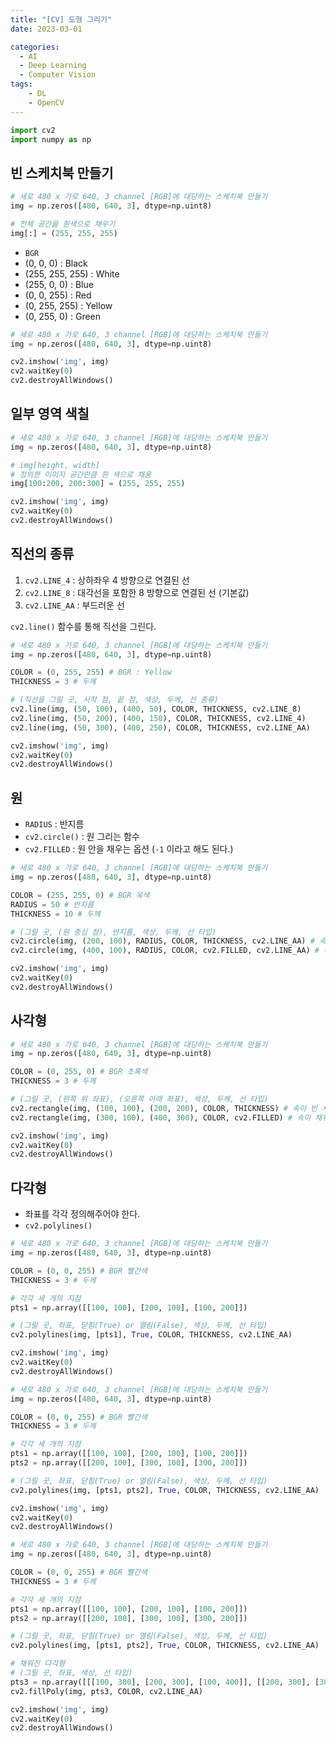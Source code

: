```yaml
---
title: "[CV] 도형 그리기"
date: 2023-03-01

categories:
  - AI
  - Deep Learning
  - Computer Vision
tags:
    - DL
    - OpenCV
---
```


```python
import cv2
import numpy as np
```

## 빈 스케치북 만들기


```python
# 세로 480 x 가로 640, 3 channel [RGB]에 대당하는 스케치북 만들기
img = np.zeros([480, 640, 3], dtype=np.uint8)

# 전체 공간을 흰색으로 채우기
img[:] = (255, 255, 255)
```

- `BGR`
- (0, 0, 0) : Black
- (255, 255, 255) : White
- (255, 0, 0) : Blue
- (0, 0, 255) : Red
- (0, 255, 255) : Yellow
- (0, 255, 0) : Green


```python
# 세로 480 x 가로 640, 3 channel [RGB]에 대당하는 스케치북 만들기
img = np.zeros([480, 640, 3], dtype=np.uint8)

cv2.imshow('img', img)
cv2.waitKey(0)
cv2.destroyAllWindows()
```

## 일부 영역 색칠


```python
# 세로 480 x 가로 640, 3 channel [RGB]에 대당하는 스케치북 만들기
img = np.zeros([480, 640, 3], dtype=np.uint8)

# img[height, width]
# 정의한 이미지 공간만큼 흰 색으로 채움
img[100:200, 200:300] = (255, 255, 255)

cv2.imshow('img', img)
cv2.waitKey(0)
cv2.destroyAllWindows()
```

## 직선의 종류
1. `cv2.LINE_4` : 상하좌우 4 방향으로 연결된 선
2. `cv2.LINE_8` : 대각선을 포함한 8 방향으로 연결된 선 (기본값)
3. `cv2.LINE_AA` : 부드러운 선

`cv2.line()` 함수를 통해 직선을 그린다.


```python
# 세로 480 x 가로 640, 3 channel [RGB]에 대당하는 스케치북 만들기
img = np.zeros([480, 640, 3], dtype=np.uint8)

COLOR = (0, 255, 255) # BGR : Yellow
THICKNESS = 3 # 두께

# (직선을 그릴 곳, 시작 점, 끝 점, 색상, 두께, 선 종류)
cv2.line(img, (50, 100), (400, 50), COLOR, THICKNESS, cv2.LINE_8)
cv2.line(img, (50, 200), (400, 150), COLOR, THICKNESS, cv2.LINE_4)
cv2.line(img, (50, 300), (400, 250), COLOR, THICKNESS, cv2.LINE_AA)

cv2.imshow('img', img)
cv2.waitKey(0)
cv2.destroyAllWindows()
```

## 원
- `RADIUS` : 반지름
- `cv2.circle()` : 원 그리는 함수
- `cv2.FILLED` : 원 안을 채우는 옵션 (`-1` 이라고 해도 된다.)


```python
# 세로 480 x 가로 640, 3 channel [RGB]에 대당하는 스케치북 만들기
img = np.zeros([480, 640, 3], dtype=np.uint8)

COLOR = (255, 255, 0) # BGR 옥색
RADIUS = 50 # 반지름
THICKNESS = 10 # 두께

# (그릴 곳, (원 중심 점), 반지름, 색상, 두께, 선 타입)
cv2.circle(img, (200, 100), RADIUS, COLOR, THICKNESS, cv2.LINE_AA) # 속이 빈 원
cv2.circle(img, (400, 100), RADIUS, COLOR, cv2.FILLED, cv2.LINE_AA) # 속이 채워진 원

cv2.imshow('img', img)
cv2.waitKey(0)
cv2.destroyAllWindows()
```

## 사각형


```python
# 세로 480 x 가로 640, 3 channel [RGB]에 대당하는 스케치북 만들기
img = np.zeros([480, 640, 3], dtype=np.uint8)

COLOR = (0, 255, 0) # BGR 초록색
THICKNESS = 3 # 두께

# (그릴 곳, (왼쪽 위 좌표), (오른쪽 아래 좌표), 색상, 두께, 선 타입)
cv2.rectangle(img, (100, 100), (200, 200), COLOR, THICKNESS) # 속이 빈 사각형
cv2.rectangle(img, (300, 100), (400, 300), COLOR, cv2.FILLED) # 속이 채워진 사각형

cv2.imshow('img', img)
cv2.waitKey(0)
cv2.destroyAllWindows()
```

## 다각형
- 좌표를 각각 정의해주어야 한다.
- `cv2.polylines()`


```python
# 세로 480 x 가로 640, 3 channel [RGB]에 대당하는 스케치북 만들기
img = np.zeros([480, 640, 3], dtype=np.uint8)

COLOR = (0, 0, 255) # BGR 빨간색
THICKNESS = 3 # 두께

# 각각 세 개의 지점
pts1 = np.array([[100, 100], [200, 100], [100, 200]])

# (그릴 곳, 좌표, 닫힘(True) or 열림(False), 색상, 두께, 선 타입)
cv2.polylines(img, [pts1], True, COLOR, THICKNESS, cv2.LINE_AA)

cv2.imshow('img', img)
cv2.waitKey(0)
cv2.destroyAllWindows()
```


```python
# 세로 480 x 가로 640, 3 channel [RGB]에 대당하는 스케치북 만들기
img = np.zeros([480, 640, 3], dtype=np.uint8)

COLOR = (0, 0, 255) # BGR 빨간색
THICKNESS = 3 # 두께

# 각각 세 개의 지점
pts1 = np.array([[100, 100], [200, 100], [100, 200]])
pts2 = np.array([[200, 100], [300, 100], [300, 200]])

# (그릴 곳, 좌표, 닫힘(True) or 열림(False), 색상, 두께, 선 타입)
cv2.polylines(img, [pts1, pts2], True, COLOR, THICKNESS, cv2.LINE_AA)

cv2.imshow('img', img)
cv2.waitKey(0)
cv2.destroyAllWindows()
```


```python
# 세로 480 x 가로 640, 3 channel [RGB]에 대당하는 스케치북 만들기
img = np.zeros([480, 640, 3], dtype=np.uint8)

COLOR = (0, 0, 255) # BGR 빨간색
THICKNESS = 3 # 두께

# 각각 세 개의 지점
pts1 = np.array([[100, 100], [200, 100], [100, 200]])
pts2 = np.array([[200, 100], [300, 100], [300, 200]])

# (그릴 곳, 좌표, 닫힘(True) or 열림(False), 색상, 두께, 선 타입)
cv2.polylines(img, [pts1, pts2], True, COLOR, THICKNESS, cv2.LINE_AA)

# 채워진 다각형
# (그릴 곳, 좌표, 색상, 선 타입)
pts3 = np.array([[[100, 300], [200, 300], [100, 400]], [[200, 300], [300, 300], [300, 400]]])
cv2.fillPoly(img, pts3, COLOR, cv2.LINE_AA)

cv2.imshow('img', img)
cv2.waitKey(0)
cv2.destroyAllWindows()
```
